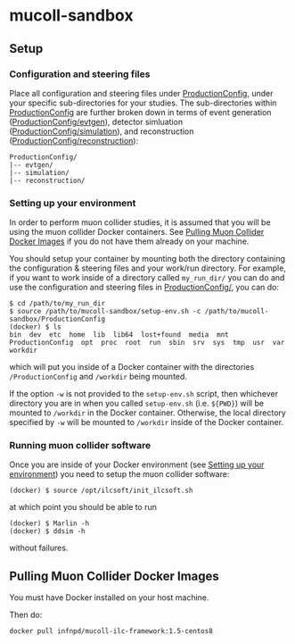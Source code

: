 # mucoll-sandbox

## Setup

### Configuration and steering files
Place all configuration and steering files under [ProductionConfig](ProductionConfig),
under your specific sub-directories for your studies.
The sub-directories within [ProductionConfig](ProductionConfig)
are further broken down in terms of event generation ([ProductionConfig/evtgen](ProductionConfig/evtgen)),
detector simluation ([ProductionConfig/simulation](ProductionConfig/simulation)),
and reconstruction ([ProductionConfig/reconstruction](ProductionConfig/reconstruction)):
```
ProductionConfig/
|-- evtgen/
|-- simulation/
|-- reconstruction/
```

### Setting up your environment

In order to perform muon collider studies, it is assumed that
you will be using the muon collider Docker containers.
See [Pulling Muon Collider Docker Images](#pulling-muon-collider-docker-images)
if you do not have them already on your machine.

You should setup your container by mounting both the directory
containing the configuration & steering files and
your work/run directory. For example, if you want to work
inside of a directory called `my_run_dir/` you can do and use
the configuration and steering files in [ProductionConfig/](ProductionConfig/),
you can do:

```
$ cd /path/to/my_run_dir
$ source /path/to/mucoll-sandbox/setup-env.sh -c /path/to/mucoll-sandbox/ProductionConfig
(docker) $ ls
bin  dev  etc  home  lib  lib64  lost+found  media  mnt  ProductionConfig  opt  proc  root  run  sbin  srv  sys  tmp  usr  var  workdir
```
which will put you inside of a Docker container with the directories `/ProductionConfig`
and `/workdir` being mounted.

If the option `-w` is not provided to the `setup-env.sh` script, then whichever directory you are in
when you called `setup-env.sh` (i.e. `${PWD}`) will be mounted to `/workdir` in the Docker container.
Otherwise, the local directory specified by `-w` will be mounted to `/workdir` inside of the Docker container.

### Running muon collider software

Once you are inside of your Docker environment (see [Setting up your environment](#setting-up-your-environment))
you need to setup the muon collider software:

```
(docker) $ source /opt/ilcsoft/init_ilcsoft.sh
```
at which point you should be able to run
```
(docker) $ Marlin -h
(docker) $ ddsim -h
```
without failures.

## Pulling Muon Collider Docker Images

You must have Docker installed on your host machine.

Then do:
```
docker pull infnpd/mucoll-ilc-framework:1.5-centos8
```
